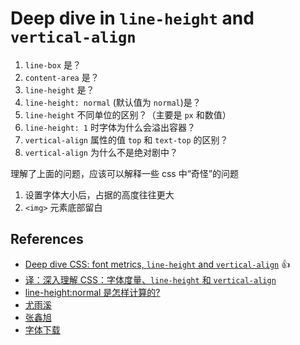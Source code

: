 # Deep dive in `line-height` and `vertical-align`

1. `line-box` 是？
1. `content-area` 是？
1. `line-height` 是？
1. `line-height: normal` (默认值为 `normal`)是？
1. `line-height` 不同单位的区别？（主要是 `px` 和数值）
1. `line-height: 1` 时字体为什么会溢出容器？
1. `vertical-align` 属性的值 `top` 和 `text-top` 的区别？
1. `vertical-align` 为什么不是绝对剧中？

理解了上面的问题，应该可以解释一些 css 中“奇怪”的问题

1. 设置字体大小后，占据的高度往往更大
1. `<img>` 元素底部留白

## References

- [Deep dive CSS: font metrics, `line-height` and `vertical-align`](http://iamvdo.me/en/blog/css-font-metrics-line-height-and-vertical-align) :+1:
- [译：深入理解 CSS：字体度量、`line-height` 和 `vertical-align`](https://zhuanlan.zhihu.com/p/25808995)
- [line-height:normal 是怎样计算的?](https://www.zhihu.com/question/21786347/answer/199853652)
- [尤雨溪](https://www.zhihu.com/question/21558138/answer/18615056)
- [张鑫旭](https://www.zhangxinxu.com/wordpress/2015/08/css-deep-understand-vertical-align-and-line-height/)
- [字体下载](https://github.com/qrpike/Web-Font-Load)
